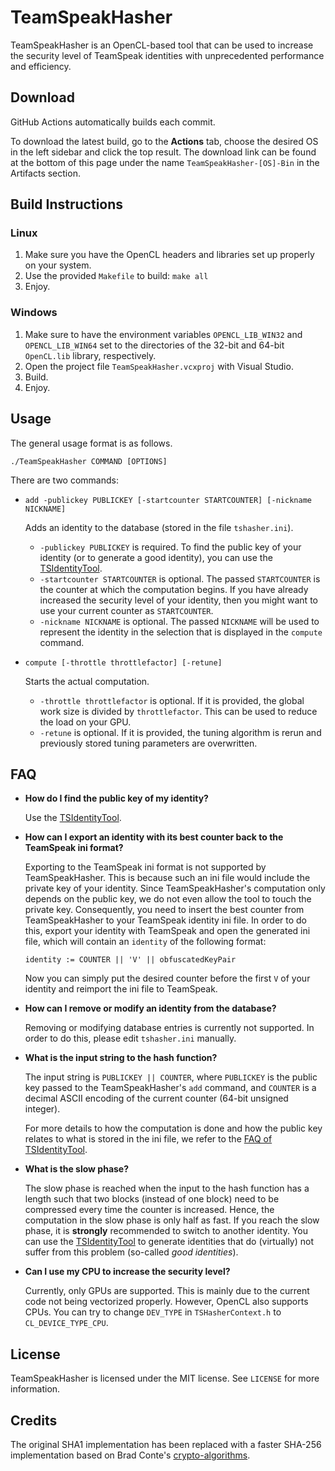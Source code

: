 # TeamSpeakHasher

TeamSpeakHasher is an OpenCL-based tool that can be used to increase the security level of TeamSpeak identities with unprecedented performance and efficiency.

## Download
GitHub Actions automatically builds each commit.

To download the latest build, go to the **Actions** tab, choose the desired OS in the left sidebar and click the top result. The download link can be found at the bottom of this page under the name `TeamSpeakHasher-[OS]-Bin` in the Artifacts section.

## Build Instructions
### Linux
1. Make sure you have the OpenCL headers and libraries set up properly on your system.
2. Use the provided `Makefile` to build: `make all`
3. Enjoy.

### Windows
1. Make sure to have the environment variables `OPENCL_LIB_WIN32` and `OPENCL_LIB_WIN64` set to the directories of the 32-bit and 64-bit `OpenCL.lib` library, respectively.
2. Open the project file `TeamSpeakHasher.vcxproj` with Visual Studio.
3. Build.
4. Enjoy.
   
## Usage
The general usage format is as follows.

```
./TeamSpeakHasher COMMAND [OPTIONS]
```

There are two commands:
* `add -publickey PUBLICKEY [-startcounter STARTCOUNTER] [-nickname NICKNAME]`

  Adds an identity to the database (stored in the file `tshasher.ini`).
  - `-publickey PUBLICKEY` is required. To find the public key of your identity (or to generate a good identity), you can use the [TSIdentityTool](https://github.com/landave/TSIdentityTool).
  - `-startcounter STARTCOUNTER` is optional. The passed `STARTCOUNTER` is the counter at which the computation begins. If you have already increased the security level of your identity, then you might want to use your current counter as `STARTCOUNTER`.
  - `-nickname NICKNAME` is optional. The passed `NICKNAME` will be used to represent the identity in the selection that is displayed in the `compute` command.
  
* `compute [-throttle throttlefactor] [-retune]`

  Starts the actual computation.
   - `-throttle throttlefactor` is optional. If it is provided, the global work size is divided by `throttlefactor`. This can be used to reduce the load on your GPU.
   - `-retune` is optional. If it is provided, the tuning algorithm is rerun and previously stored tuning parameters are overwritten.


## FAQ
* **How do I find the public key of my identity?**
  
    Use the [TSIdentityTool](https://github.com/landave/TSIdentityTool).
* **How can I export an identity with its best counter back to the TeamSpeak ini format?**

    Exporting to the TeamSpeak ini format is not supported by TeamSpeakHasher.
    This is because such an ini file would include the private key of your identity.
    Since TeamSpeakHasher's computation only depends on the public key, we do not even allow the tool to touch the private key.
    Consequently, you need to insert the best counter from TeamSpeakHasher to your TeamSpeak identity ini file.
    In order to do this, export your identity with TeamSpeak and open the generated ini file, which will contain an `identity` of the following format:
    
    `identity := COUNTER || 'V' || obfuscatedKeyPair`
    
    Now you can simply put the desired counter before the first `V` of your identity and reimport the ini file to TeamSpeak.
    
* **How can I remove or modify an identity from the database?**

    Removing or modifying database entries is currently not supported. In order to do this, please edit `tshasher.ini` manually.
* **What is the input string to the hash function?**

    The input string is `PUBLICKEY || COUNTER`, where `PUBLICKEY` is the public key passed to the TeamSpeakHasher's `add` command, and `COUNTER` is a decimal ASCII encoding of the current counter (64-bit unsigned integer).
    
    For more details to how the computation is done and how the public key relates to what is stored in the ini file, we refer to the [FAQ of TSIdentityTool](https://github.com/landave/TSIdentityTool#faq).
* **What is the slow phase?**
    
    The slow phase is reached when the input to the hash function has a length such that two blocks (instead of one block) need to be compressed every time the counter is increased. Hence, the computation in the slow phase is only half as fast.
    If you reach the slow phase, it is **strongly** recommended to switch to another identity. You can use the [TSIdentityTool](https://github.com/landave/TSIdentityTool) to generate identities that do (virtually) not suffer from this problem (so-called _good identities_).
* **Can I use my CPU to increase the security level?**

    Currently, only GPUs are supported. This is mainly due to the current code not being vectorized properly. However, OpenCL also supports CPUs. You can try to change `DEV_TYPE` in `TSHasherContext.h` to `CL_DEVICE_TYPE_CPU`.


## License

TeamSpeakHasher is licensed under the MIT license. See `LICENSE` for more information.
    
## Credits

The original SHA1 implementation has been replaced with a faster SHA-256 implementation based on Brad Conte's [crypto-algorithms](https://github.com/B-Con/crypto-algorithms).
